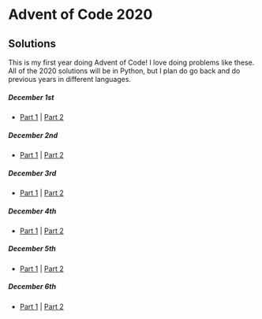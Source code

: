 # Advent of Code 2020 

## Solutions
This is my first year doing Advent of Code! I love doing problems like these. All of the 2020 solutions will be in Python,
but I plan do go back and do previous years in different languages.

##### December 1st
+ [Part 1](https://github.com/fullgrowngaming/adventofcode2020/blob/master/solutions/dec01/dec01-1.py) | [Part 2](https://github.com/fullgrowngaming/adventofcode2020/blob/master/solutions/dec01/dec01-2.py)
##### December 2nd
+ [Part 1](https://github.com/fullgrowngaming/adventofcode2020/blob/master/solutions/dec02/dec02-1.py) | [Part 2](https://github.com/fullgrowngaming/adventofcode2020/blob/master/solutions/dec02/dec02-2.py)
##### December 3rd
+ [Part 1](https://github.com/fullgrowngaming/adventofcode2020/blob/master/solutions/dec03/dec03-1.py) | [Part 2](https://github.com/fullgrowngaming/adventofcode2020/blob/master/solutions/dec03/dec03-2.py)
##### December 4th
+ [Part 1](https://github.com/fullgrowngaming/adventofcode2020/blob/master/solutions/dec04/dec04-1.py) | [Part 2](https://github.com/fullgrowngaming/adventofcode2020/blob/master/solutions/dec04/dec04-2.py)
##### December 5th
+ [Part 1](https://github.com/fullgrowngaming/adventofcode2020/blob/master/solutions/dec05/dec05-1.py) | [Part 2](https://github.com/fullgrowngaming/adventofcode2020/blob/master/solutions/dec05/dec05-2.py)
##### December 6th
+ [Part 1](https://github.com/fullgrowngaming/adventofcode2020/blob/master/solutions/dec06/dec06-1.py) | [Part 2](https://github.com/fullgrowngaming/adventofcode2020/blob/master/solutions/dec06/dec06-2.py)
